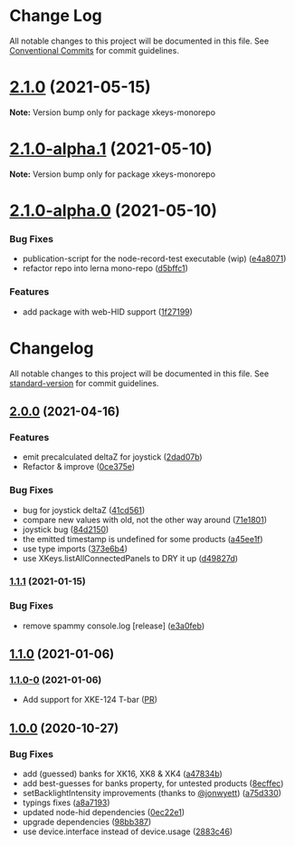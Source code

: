 # Change Log

All notable changes to this project will be documented in this file.
See [Conventional Commits](https://conventionalcommits.org) for commit guidelines.

# [2.1.0](https://github.com/SuperFlyTV/xkeys/compare/v2.1.0-alpha.0...v2.1.0) (2021-05-15)

**Note:** Version bump only for package xkeys-monorepo





# [2.1.0-alpha.1](https://github.com/SuperFlyTV/xkeys/compare/v2.1.0-alpha.0...v2.1.0-alpha.1) (2021-05-10)

**Note:** Version bump only for package xkeys-monorepo





# [2.1.0-alpha.0](https://github.com/SuperFlyTV/xkeys/compare/v2.0.0...v2.1.0-alpha.0) (2021-05-10)


### Bug Fixes

* publication-script for the node-record-test executable (wip) ([e4a8071](https://github.com/SuperFlyTV/xkeys/commit/e4a80719686048b010976d464adb6a40bf86b3c0))
* refactor repo into lerna mono-repo ([d5bffc1](https://github.com/SuperFlyTV/xkeys/commit/d5bffc1798e7c8e89ae9fcc4355afd438ea82d3a))


### Features

* add package with web-HID support ([1f27199](https://github.com/SuperFlyTV/xkeys/commit/1f2719969faf93ba45a2bc767f64543fb9ffe6ea))





# Changelog

All notable changes to this project will be documented in this file. See [standard-version](https://github.com/conventional-changelog/standard-version) for commit guidelines.

## [2.0.0](https://github.com/SuperFlyTV/xkeys/compare/v1.1.1...v2.0.0) (2021-04-16)


### Features

* emit precalculated deltaZ for joystick ([2dad07b](https://github.com/SuperFlyTV/xkeys/commit/2dad07b895ba1c284a708a017eb6e7008e2e15a9))
* Refactor & improve ([0ce375e](https://github.com/SuperFlyTV/xkeys/commit/0ce375ef4f16ccdfa05623f4382084fecbe4162d))


### Bug Fixes

* bug for joystick deltaZ ([41cd561](https://github.com/SuperFlyTV/xkeys/commit/41cd5618e48f8b07c9bcbe9a5760c02e3cadb529))
* compare new values with old, not the other way around ([71e1801](https://github.com/SuperFlyTV/xkeys/commit/71e1801e2fbf5a8c3e9e1f71cc839ada72eb796c))
* joystick bug ([84d2150](https://github.com/SuperFlyTV/xkeys/commit/84d21503ff670f1e4b6d1f021d1b98b1c661fc55))
* the emitted timestamp is undefined for some products ([a45ee1f](https://github.com/SuperFlyTV/xkeys/commit/a45ee1fd7982d40ef9b3f97f0ffa6c2a7d928d71))
* use type imports ([373e6b4](https://github.com/SuperFlyTV/xkeys/commit/373e6b40144e9d51ec064cb50deb315a50f24868))
* use XKeys.listAllConnectedPanels to DRY it up ([d49827d](https://github.com/SuperFlyTV/xkeys/commit/d49827d093474eeebd9d294c4f7c391c54c5daec))

### [1.1.1](https://github.com/SuperFlyTV/xkeys/compare/v1.1.0...v1.1.1) (2021-01-15)


### Bug Fixes

* remove spammy console.log [release] ([e3a0feb](https://github.com/SuperFlyTV/xkeys/commit/e3a0feb0b48686adc1eb2b431a140c25c721c906))

## [1.1.0](https://github.com/SuperFlyTV/xkeys/compare/v1.0.0...v1.1.0) (2021-01-06)

### [1.1.0-0](https://github.com/SuperFlyTV/xkeys/compare/v1.0.0...v1.0.1-0) (2021-01-06)
* Add support for XKE-124 T-bar ([PR](https://github.com/SuperFlyTV/xkeys/pull/23))

## [1.0.0](https://github.com/SuperFlyTV/xkeys/compare/v0.1.1...v1.0.0) (2020-10-27)


### Bug Fixes

* add (guessed) banks for XK16, XK8 & XK4 ([a47834b](https://github.com/SuperFlyTV/xkeys/commit/a47834be031d29033dd04f5978dd7156c473a282))
* add best-guesses for banks property, for untested products ([8ecffec](https://github.com/SuperFlyTV/xkeys/commit/8ecffeca442b1b5b06fe683b30a4d05e55fb010f))
* setBacklightIntensity improvements (thanks to [@jonwyett](https://github.com/jonwyett)) ([a75d330](https://github.com/SuperFlyTV/xkeys/commit/a75d330f2161cf8b9d191feec2985ff14a36689d))
* typings fixes ([a8a7193](https://github.com/SuperFlyTV/xkeys/commit/a8a7193ba44bc691676161dcb3955d7184c1dbae))
* updated node-hid dependencies ([0ec22e1](https://github.com/SuperFlyTV/xkeys/commit/0ec22e10e9f471ed6a9555847a7f37a645e75228))
* upgrade dependencies ([98bb387](https://github.com/SuperFlyTV/xkeys/commit/98bb3878ece0f4e5032d31200ba641b881e40006))
* use device.interface instead of device.usage ([2883c46](https://github.com/SuperFlyTV/xkeys/commit/2883c466f2ea26585a14b6e9765fa4146ba17554))

